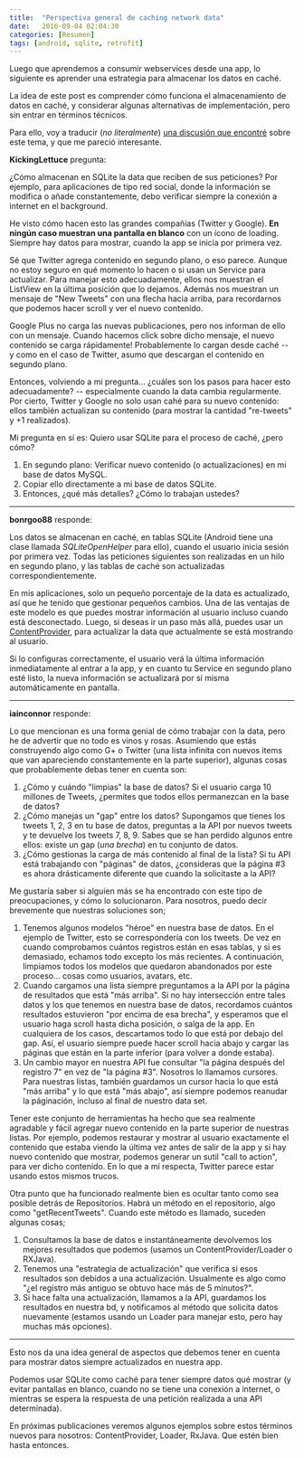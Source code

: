 ```yaml
---
title:  "Perspectiva general de caching network data"
date:   2016-09-04 02:04:30
categories: [Resumen]
tags: [android, sqlite, retrofit]
---
```

Luego que aprendemos a consumir webservices desde una app, lo siguiente es aprender una estrategia para almacenar los datos en caché.

La idea de este post es comprender cómo funciona el almacenamiento de datos en caché, y considerar algunas alternativas de implementación, pero sin entrar en términos técnicos.

Para ello, voy a traducir (*no literalmente*) [una discusión que encontré][reddit] sobre este tema, y que me pareció interesante.

**KickingLettuce** pregunta:

¿Cómo almacenan en SQLite la data que reciben de sus peticiones?
Por ejemplo, para aplicaciones de tipo red social, donde la información se modifica o añade constantemente, debo verificar siempre la conexión a internet en el background.

He visto cómo hacen esto las grandes compañías (Twitter y Google). **En ningún caso muestran una pantalla en blanco** con un ícono de loading. Siempre hay datos para mostrar, cuando la app se inicia por primera vez.

Sé que Twitter agrega contenido en segundo plano, o eso parece. Aunque no estoy seguro en qué momento lo hacen o si usan un Service para actualizar. Para manejar esto adecuadamente, ellos nos muestran el ListView en la última posición que lo dejamos. Además nos muestran un mensaje de "New Tweets" con una flecha hacia arriba, para recordarnos que podemos hacer scroll y ver el nuevo contenido.

Google Plus no carga las nuevas publicaciones, pero nos informan de ello con un mensaje. Cuando hacemos click sobre dicho mensaje, el nuevo contenido se carga rápidamente!
Probablemente lo cargan desde caché -- y como en el caso de Twitter, asumo que descargan el contenido en segundo plano.

Entonces, volviendo a mi pregunta... ¿cuáles son los pasos para hacer esto adecuadamente? -- especialmente cuando la data cambia regularmente. Por cierto, Twitter y Google no solo usan cahé para su nuevo contenido: ellos también actualizan su contenido (para mostrar la cantidad "re-tweets" y +1 realizados).

Mi pregunta en sí es: Quiero usar SQLite para el proceso de caché, ¿pero cómo?

1. En segundo plano: Verificar nuevo contenido (o actualizaciones) en mi base de datos MySQL.
2. Copiar ello directamente a mi base de datos SQLite.
3. Entonces, ¿qué más detalles? ¿Cómo lo trabajan ustedes?

____

**bonrgoo88** responde:

Los datos se almacenan en caché, en tablas SQLite (Android tiene una clase llamada *SQLiteOpenHelper* para ello), cuando el usuario inicia sesión por primera vez. 
Todas las peticiones siguientes son realizadas en un hilo en segundo plano, y las tablas de caché son actualizadas correspondientemente. 

En mis aplicaciones, solo un pequeño porcentaje de la data es actualizado, así que he tenido que gestionar pequeños cambios. Una de las ventajas de este modelo es que puedes mostrar información al usuario incluso cuando está desconectado.
Luego, si deseas ir un paso más allá, puedes usar un [ContentProvider][content_provider], para actualizar la data que actualmente se está mostrando al usuario. 

Si lo configuras correctamente, el usuario verá la última información inmediatamente al entrar a la app, y en cuanto tu Service en segundo plano esté listo, la nueva información se actualizará por sí misma automáticamente en pantalla. 

___

**iainconnor** responde:

Lo que mencionan es una forma genial de cómo trabajar con la data, pero he de advertir que no todo es vinos y rosas.
Asumiendo que estás construyendo algo como G+ o Twitter (una lista infinita con nuevos items que van apareciendo constantemente en la parte superior), algunas cosas que probablemente debas tener en cuenta son:

1. ¿Cómo y cuándo "limpias" la base de datos? Si el usuario carga 10 millones de Tweets, ¿permites que todos ellos permanezcan en la base de datos?
2. ¿Cómo manejas un "gap" entre los datos? Supongamos que tienes los tweets 1, 2, 3 en tu base de datos, preguntas a la API por nuevos tweets y te devuelve los tweets 7, 8, 9. Sabes que se han perdido algunos entre ellos: existe un gap (*una brecha*) en tu conjunto de datos.
3. ¿Cómo gestionas la carga de más contenido al final de la lista? Si tu API está trabajando con "páginas" de datos, ¿consideras que la página #3 es ahora drásticamente diferente que cuando la solicitaste a la API?

Me gustaría saber si alguien más se ha encontrado con este tipo de preocupaciones, y cómo lo solucionaron. Para nosotros, puedo decir brevemente que nuestras soluciones son;

1. Tenemos algunos modelos "héroe" en nuestra base de datos. En el ejemplo de Twitter, esto se correspondería con los tweets. De vez en cuando comprobamos cuántos registros están en esas tablas, y si es demasiado, echamos todo excepto los más recientes. A continuación, limpiamos todos los modelos que quedaron abandonados por este proceso... cosas como usuarios, avatars, etc.
2. Cuando cargamos una lista siempre preguntamos a la API por la página de resultados que está "más arriba". Si no hay intersección entre tales datos y los que tenemos en nuestra base de datos, recordamos cuántos resultados estuvieron "por encima de esa brecha", y esperamos que el usuario haga scroll hasta dicha posición, o salga de la app. En cualquiera de los casos, descartamos todo lo que está por debajo del gap. Así, el usuario siempre puede hacer scroll hacia abajo y cargar las páginas que están en la parte inferior (para volver a donde estaba).
3. Un cambio mayor en nuestra API fue consultar "la página después del registro 7" en vez de "la página #3". Nosotros lo llamamos cursores. Para nuestras listas, también guardamos un cursor hacia lo que está "más arriba" y lo que está "más abajo", así siempre podemos reanudar la páginación, incluso al final de nuestro data set.

Tener este conjunto de herramientas ha hecho que sea realmente agradable y fácil agregar nuevo contenido en la parte superior de nuestras listas. Por ejemplo, podemos restaurar y mostrar al usuario exactamente el contenido que estaba viendo la última vez antes de salir de la app y si hay nuevo contenido que mostrar, podemos generar un sutil "call to action", para ver dicho contenido. En lo que a mí respecta, Twitter parece estar usando estos mismos trucos.

Otra punto que ha funcionado realmente bien es ocultar tanto como sea posible detrás de Repositorios. Habrá un método en el repositorio, algo como "getRecentTweets". Cuando este método es llamado, suceden algunas cosas;

1. Consultamos la base de datos e instantáneamente devolvemos los mejores resultados que podemos (usamos un ContentProvider/Loader o RXJava).
2. Tenemos una "estrategia de actualización" que verifica si esos resultados son debidos a una actualización. Usualmente es algo como "¿el registro más antiguo se obtuvo hace más de 5 minutos?".
3. Si hace falta una actualización, llamamos a la API, guardamos los resultados en nuestra bd, y notificamos al método que solicita datos nuevamente (estamos usando un Loader para manejar esto, pero hay muchas más opciones).

___

Esto nos da una idea general de aspectos que debemos tener en cuenta para mostrar datos siempre actualizados en nuestra app. 

Podemos usar SQLite como caché para tener siempre datos qué mostrar (y evitar pantallas en blanco, cuando no se tiene una conexión a internet, o mientras se espera la respuesta de una petición realizada a una API determinada).

En próximas publicaciones veremos algunos ejemplos sobre estos términos nuevos para nosotros: ContentProvider, Loader, RxJava. Que estén bien hasta entonces.

[reddit]: https://www.reddit.com/r/androiddev/comments/36s4vs/what_is_your_process_for_caching_network_data_to/
[content_provider]: https://developer.android.com/guide/topics/providers/content-providers.html